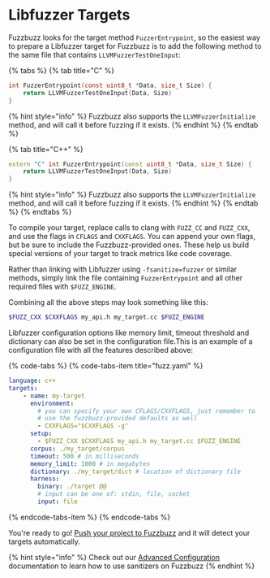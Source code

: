 # Libfuzzer Targets

Fuzzbuzz looks for the target method `FuzzerEntrypoint`, so the easiest way to prepare a Libfuzzer target for Fuzzbuzz is to add the following method to the same file that contains `LLVMFuzzerTestOneInput`:

{% tabs %}
{% tab title="C" %}
```c
int FuzzerEntrypoint(const uint8_t *Data, size_t Size) {
    return LLVMFuzzerTestOneInput(Data, Size)
}
```

{% hint style="info" %}
Fuzzbuzz also supports the `LLVMFuzzerInitialize` method, and will call it before fuzzing if it exists.
{% endhint %}
{% endtab %}

{% tab title="C++" %}
```cpp
extern "C" int FuzzerEntrypoint(const uint8_t *Data, size_t Size) {
    return LLVMFuzzerTestOneInput(Data, Size)
}
```

{% hint style="info" %}
Fuzzbuzz also supports the `LLVMFuzzerInitialize` method, and will call it before fuzzing if it exists.
{% endhint %}
{% endtab %}
{% endtabs %}

To compile your target, replace calls to clang with `FUZZ_CC` and `FUZZ_CXX`, and use the flags in `CFLAGS` and `CXXFLAGS`.  You can append your own flags, but be sure to include the Fuzzbuzz-provided ones. These help us build special versions of your target to track metrics like code coverage. 

Rather than linking with Libfuzzer using `-fsanitize=fuzzer` or similar methods, simply link the file containing `FuzzerEntrypoint` and all other required files with `$FUZZ_ENGINE`.

Combining all the above steps may look something like this:

```bash
$FUZZ_CXX $CXXFLAGS my_api.h my_target.cc $FUZZ_ENGINE
```

Libfuzzer configuration options like memory limit, timeout threshold and dictionary can also be set in the configuration file.This is an example of a configuration file with all the features described above:

{% code-tabs %}
{% code-tabs-item title="fuzz.yaml" %}
```yaml
language: c++
targets:
    - name: my-target
      environment:
        # you can specify your own CFLAGS/CXXFLAGS, just remember to
        # use the fuzzbuzz-provided defaults as well
        - CXXFLAGS="$CXXFLAGS -g"
      setup:
        - $FUZZ_CXX $CXXFLAGS my_api.h my_target.cc $FUZZ_ENGINE
      corpus: ./my_target/corpus
      timeout: 500 # in milliseconds
      memory_limit: 1000 # in megabytes
      dictionary: ./my_target/dict # location of dictionary file
      harness:
        binary: ./target @@
        # input can be one of: stdin, file, socket
        input: file

```
{% endcode-tabs-item %}
{% endcode-tabs %}

You're ready to go! [Push your project to Fuzzbuzz](../fuzzing-jobs.md) and it will detect your targets automatically.

{% hint style="info" %}
Check out our [Advanced Configuration](../targets.md#advanced-configuration) documentation to learn how to use sanitizers on Fuzzbuzz
{% endhint %}


